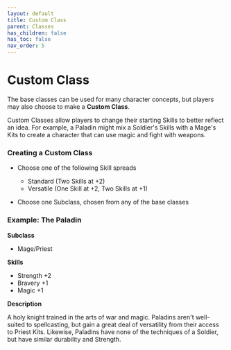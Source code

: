 ```yaml
---
layout: default
title: Custom Class
parent: Classes
has_children: false
has_toc: false
nav_order: 5
---
```


# Custom Class

The base classes can be used for many character concepts, but players may also choose to make a **Custom Class**.

Custom Classes allow players to change their starting Skills to better reflect an idea. For example, a Paladin might mix a Soldier's Skills with a Mage's Kits to create a character that can use magic and fight with weapons.

### Creating a Custom Class

-   Choose one of the following Skill spreads

    -   Standard (Two Skills at +2)
    -   Versatile (One Skill at +2, Two Skills at +1)

-   Choose one Subclass, chosen from any of the base classes

### Example: The Paladin

**Subclass**

-   Mage/Priest

**Skills**

-   Strength +2
-   Bravery +1
-   Magic +1

**Description**

A holy knight trained in the arts of war and magic. Paladins
aren't well-suited to spellcasting, but gain a great deal of
versatility from their access to Priest Kits. Likewise, Paladins
have none of the techniques of a Soldier, but have similar
durability and Strength.
